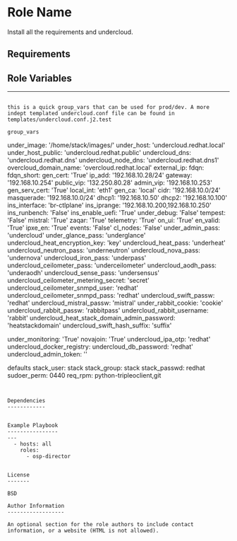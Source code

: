 Role Name
=========
Install all the requirements and undercloud.

Requirements
------------


Role Variables
--------------
---
```

this is a quick group_vars that can be used for prod/dev. A more indept templated undercloud.conf file can be found in templates/undercloud.conf.j2.test

group_vars
```
under_image: '/home/stack/images/'
under_host: 'undercloud.redhat.local'
under_host_public: 'undercloud.redhat.public' 
undercloud_dns: 'undercloud.redhat.dns'
undercloud_node_dns: 'undercloud.redhat.dns1'
overcloud_domain_name: 'overcloud.redhat.local'
external_ip:
fdqn:
fdqn_short:
gen_cert: 'True'
ip_add: '192.168.10.28/24'
gateway: '192.168.10.254' 
public_vip: '132.250.80.28' 
admin_vip: '192.168.10.253' 
gen_serv_cert: 'True' 
local_int: 'eth1' 
gen_ca: 'local' 
cidr: '192.168.10.0/24' 
masquerade: '192.168.10.0/24'
dhcp1: '192.168.10.50' 
dhcp2: '192.168.10.100' 
ins_interface: 'br-ctlplane' 
ins_iprange: '192.168.10.200,192.168.10.250' 
ins_runbench: 'False' 
ins_enable_uefi: 'True' 
under_debug: 'False' 
tempest: 'False' 
mistral: 'True' 
zaqar: 'True' 
telemetry: 'True' 
on_ui: 'True' 
en_valid: 'True' 
ipxe_en: 'True' 
events: 'False' 
cl_nodes: 'False' 
under_admin_pass: 'undercloud'
under_glance_pass: 'underglance'
undercloud_heat_encryption_key: 'key'
undercloud_heat_pass: 'underheat'
undercloud_neutron_pass: 'underneutron'
undercloud_nova_pass: 'undernova'
undercloud_iron_pass: 'underpass'
undercloud_ceilometer_pass: 'underceilometer'
undercloud_aodh_pass: 'underaodh'
undercloud_sense_pass: 'undersensus'
undercloud_ceilometer_metering_secret: 'secret'
undercloud_ceilometer_snmpd_user: 'redhat'
undercloud_ceilometer_snmpd_pass: 'redhat'
undercloud_swift_passw: 'redhat'
undercloud_mistral_passw: 'mistral'
under_rabbit_cookie: 'cookie'
undercloud_rabbit_passw: 'rabbitpass'
undercloud_rabbit_username: 'rabbit'
undercloud_heat_stack_domain_admin_password: 'heatstackdomain'
undercloud_swift_hash_suffix: 'suffix'

under_monitoring: 'True'
novajoin: 'True'
undercloud_ipa_otp: 'redhat'
undercloud_docker_registry:
undercloud_db_password: 'redhat'
undercloud_admin_token: ''



defaults
stack_user: stack
stack_group: stack
stack_passwd: redhat
sudoer_perm: 0440
req_rpm: python-tripleoclient,git
```


Dependencies
------------


Example Playbook
----------------
---
  - hosts: all
    roles:
      - osp-director


License
-------

BSD

Author Information
------------------

An optional section for the role authors to include contact information, or a website (HTML is not allowed).
